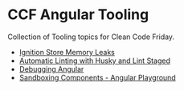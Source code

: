 # CCF Angular Tooling

Collection of Tooling topics for Clean Code Friday.

- [Ignition Store Memory Leaks](memory-leaks.md)
- [Automatic Linting with Husky and Lint Staged](linting.md)
- [Debugging Angular](debugging.md)
- [Sandboxing Components - Angular Playground](sandbox.md)
